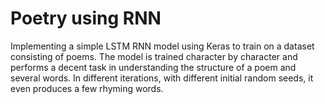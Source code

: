 # Poetry using RNN

Implementing a simple LSTM RNN model using Keras to train on a dataset consisting of poems. The model is trained character by character and performs a decent task in understanding the structure of a poem and several words. In different iterations, with different initial random seeds, it even produces a few rhyming words.
